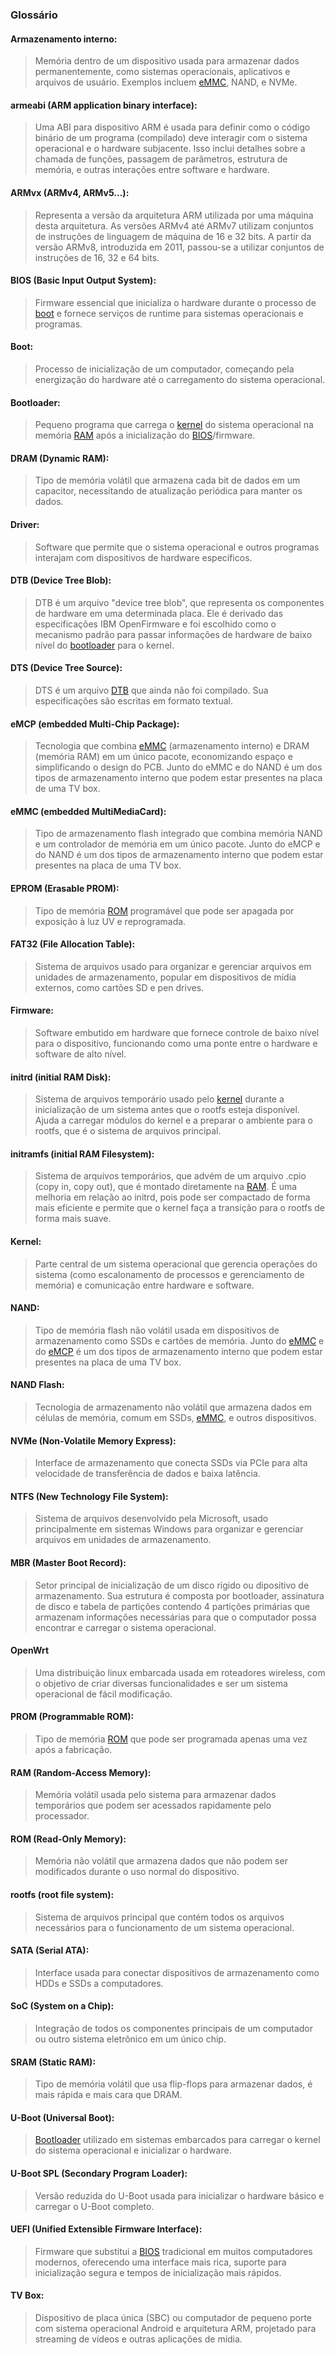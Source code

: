 
### Glossário

#### Armazenamento interno:
<!-- Armazenamento interno -->
> Memória dentro de um dispositivo usada para armazenar dados permanentemente, como sistemas operacionais, aplicativos e arquivos de usuário. Exemplos incluem [eMMC](#emmc-embedded-multimediacard), NAND, e NVMe.

#### armeabi (ARM application binary interface):
<!-- armeabi -->
> Uma ABI para dispositivo ARM é usada para definir como o código binário de um programa (compilado) deve interagir com o sistema operacional e o hardware subjacente. Isso inclui detalhes sobre a chamada de funções, passagem de parâmetros, estrutura de memória, e outras interações entre software e hardware.

#### ARMvx (ARMv4, ARMv5...):
<!-- ARMvx -->
> Representa a versão da arquitetura ARM utilizada por uma máquina desta arquitetura. As versões ARMv4 até ARMv7 utilizam conjuntos de instruções de linguagem de máquina de 16 e 32 bits. A partir da versão ARMv8, introduzida em 2011, passou-se a utilizar conjuntos de instruções de 16, 32 e 64 bits.

#### BIOS (Basic Input Output System):
<!-- BIOS -->
> Firmware essencial que inicializa o hardware durante o processo de [boot](#boot) e fornece serviços de runtime para sistemas operacionais e programas.

#### Boot:
<!-- Boot -->
> Processo de inicialização de um computador, começando pela energização do hardware até o carregamento do sistema operacional.

#### Bootloader:
<!-- Bootloader -->
> Pequeno programa que carrega o [kernel](#kernel) do sistema operacional na memória [RAM](#ram-random-access-memory) após a inicialização do [BIOS](#bios-basic-input-output-system)/firmware.

#### DRAM (Dynamic RAM):
<!-- DRAM -->
> Tipo de memória volátil que armazena cada bit de dados em um capacitor, necessitando de atualização periódica para manter os dados.

#### Driver:
<!-- Driver -->
> Software que permite que o sistema operacional e outros programas interajam com dispositivos de hardware específicos.

#### DTB (Device Tree Blob):
<!-- DTB -->
> DTB é um arquivo "device tree blob", que representa os componentes de hardware em uma determinada placa. Ele é derivado das especificações IBM OpenFirmware e foi escolhido como o mecanismo padrão para passar informações de hardware de baixo nível do [bootloader](#bootloader) para o kernel.

#### DTS (Device Tree Source):
<!-- DTS -->
> DTS é um arquivo [DTB](#dtb-device-tree-blob) que ainda não foi compilado. Sua especificações são escritas em formato textual.

#### eMCP (embedded Multi-Chip Package):
<!-- eMCP -->
> Tecnologia que combina [eMMC](#emmc-embedded-multimediacard) (armazenamento interno) e DRAM (memória RAM) em um único pacote, economizando espaço e simplificando o design do PCB. Junto do eMMC e do NAND é um dos tipos de armazenamento interno que podem estar presentes na placa de uma TV box.

#### eMMC (embedded MultiMediaCard):
<!-- eMMC -->
> Tipo de armazenamento flash integrado que combina memória NAND e um controlador de memória em um único pacote. Junto do eMCP e do NAND é um dos tipos de armazenamento interno que podem estar presentes na placa de uma TV box.

#### EPROM (Erasable PROM):
<!-- EPROM -->
> Tipo de memória [ROM](#rom-read-only-memory) programável que pode ser apagada por exposição à luz UV e reprogramada.

#### FAT32 (File Allocation Table):
<!-- FAT32 -->
> Sistema de arquivos usado para organizar e gerenciar arquivos em unidades de armazenamento, popular em dispositivos de mídia externos, como cartões SD e pen drives.

#### Firmware:
<!-- Firmware -->
> Software embutido em hardware que fornece controle de baixo nível para o dispositivo, funcionando como uma ponte entre o hardware e software de alto nível.

#### initrd (initial RAM Disk):
<!-- initrd -->
> Sistema de arquivos temporário usado pelo [kernel](#kernel) durante a inicialização de um sistema antes que o rootfs esteja disponível. Ajuda a carregar módulos do kernel e a preparar o ambiente para o rootfs, que é o sistema de arquivos principal.

#### initramfs (initial RAM Filesystem):
<!-- initramfs -->
> Sistema de arquivos temporários, que advém de um arquivo .cpio (copy in, copy out), que é montado diretamente na [RAM](#ram-random-access-memory). É uma melhoria em relação ao initrd, pois pode ser compactado de forma mais eficiente e permite que o kernel faça a transição para o rootfs de forma mais suave.

#### Kernel:
<!-- Kernel -->
> Parte central de um sistema operacional que gerencia operações do sistema (como escalonamento de processos e gerenciamento de memória) e comunicação entre hardware e software.

#### NAND:
<!-- NAND -->
> Tipo de memória flash não volátil usada em dispositivos de armazenamento como SSDs e cartões de memória. Junto do [eMMC](#emmc-embedded-multimediacard) e do [eMCP](#emcp-embedded-multi-chip-package) é um dos tipos de armazenamento interno que podem estar presentes na placa de uma TV box.

#### NAND Flash:
<!-- NAND Flash -->
> Tecnologia de armazenamento não volátil que armazena dados em células de memória, comum em SSDs, [eMMC](#emmc-embedded-multimediacard), e outros dispositivos.

#### NVMe (Non-Volatile Memory Express):
<!-- NVMe -->
> Interface de armazenamento que conecta SSDs via PCIe para alta velocidade de transferência de dados e baixa latência.

#### NTFS (New Technology File System):
<!-- NTFS -->
> Sistema de arquivos desenvolvido pela Microsoft, usado principalmente em sistemas Windows para organizar e gerenciar arquivos em unidades de armazenamento.

#### MBR (Master Boot Record):
<!-- MBR -->
> Setor principal de inicialização de um disco rígido ou dipositivo de armazenamento. Sua estrutura é composta por bootloader, assinatura de disco e tabela de partições contendo 4 partições primárias que armazenam informações necessárias para que o computador possa encontrar e carregar o sistema operacional.

#### OpenWrt
<!--OpenWrt-->
> Uma distribuição linux embarcada usada em roteadores wireless, com o objetivo de criar diversas funcionalidades e ser um sistema operacional de fácil modificação.

#### PROM (Programmable ROM):
<!-- PROM -->
> Tipo de memória [ROM](#rom-read-only-memory) que pode ser programada apenas uma vez após a fabricação.

#### RAM (Random-Access Memory):
<!-- RAM -->
> Memória volátil usada pelo sistema para armazenar dados temporários que podem ser acessados rapidamente pelo processador.

#### ROM (Read-Only Memory):
<!-- ROM -->
> Memória não volátil que armazena dados que não podem ser modificados durante o uso normal do dispositivo.

#### rootfs (root file system):
<!-- rootfs -->
> Sistema de arquivos principal que contém todos os arquivos necessários para o funcionamento de um sistema operacional.

#### SATA (Serial ATA):
<!-- SATA -->
> Interface usada para conectar dispositivos de armazenamento como HDDs e SSDs a computadores.

#### SoC (System on a Chip):
<!-- SoC -->
> Integração de todos os componentes principais de um computador ou outro sistema eletrônico em um único chip.

#### SRAM (Static RAM):
<!-- SRAM -->
> Tipo de memória volátil que usa flip-flops para armazenar dados, é mais rápida e mais cara que DRAM.

#### U-Boot (Universal Boot):
<!-- U-Boot -->
> [Bootloader](#bootloader) utilizado em sistemas embarcados para carregar o kernel do sistema operacional e inicializar o hardware.

#### U-Boot SPL (Secondary Program Loader):
<!-- U-Boot SPL -->
> Versão reduzida do U-Boot usada para inicializar o hardware básico e carregar o U-Boot completo.

#### UEFI (Unified Extensible Firmware Interface):
<!-- UEFI -->
> Firmware que substitui a [BIOS](#bios-basic-input-output-system) tradicional em muitos computadores modernos, oferecendo uma interface mais rica, suporte para inicialização segura e tempos de inicialização mais rápidos.

#### TV Box:
<!-- TV Box -->
> Dispositivo de placa única (SBC) ou computador de pequeno porte com sistema operacional Android e arquitetura ARM, projetado para streaming de vídeos e outras aplicações de mídia.
